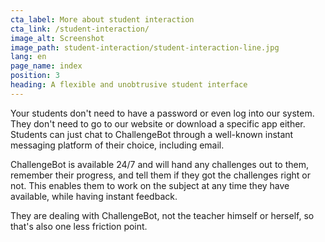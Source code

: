 ```yaml
---
cta_label: More about student interaction
cta_link: /student-interaction/
image_alt: Screenshot
image_path: student-interaction/student-interaction-line.jpg
lang: en
page_name: index
position: 3
heading: A flexible and unobtrusive student interface
---
```


Your students don't need to have a password or even log into our system. They don't need to go to our website or download a specific app either. Students can just chat to ChallengeBot through a well-known instant messaging platform of their choice, including email.

ChallengeBot is available 24/7 and will hand any challenges out to them, remember their progress, and tell them if they got the challenges right or not. This enables them to work on the subject at any time they have available, while having instant feedback.

They are dealing with ChallengeBot, not the teacher himself or herself, so that's also one less friction point.